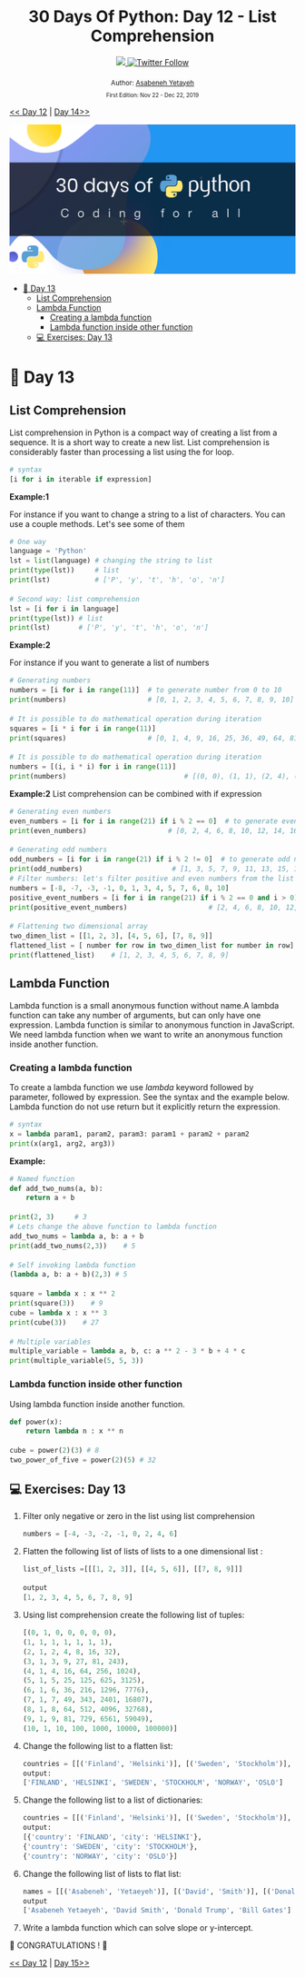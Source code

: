 <div align="center">
  <h1> 30 Days Of Python: Day 12 - List Comprehension</h1>
  <a class="header-badge" target="_blank" href="https://www.linkedin.com/in/asabeneh/">
  <img src="https://img.shields.io/badge/style--5eba00.svg?label=LinkedIn&logo=linkedin&style=social">
  </a>
  <a class="header-badge" target="_blank" href="https://twitter.com/Asabeneh">
  <img alt="Twitter Follow" src="https://img.shields.io/twitter/follow/asabeneh?style=social">
  </a>

<sub>Author:
<a href="https://www.linkedin.com/in/asabeneh/" target="_blank">Asabeneh Yetayeh</a><br>
<small> First Edition: Nov 22 - Dec 22, 2019</small>
</sub>

</div>
</div>

[<< Day 12](../12_Day/12_module.md) | [Day 14>>](../14_Day/14_higher_order_function.md)

![30DaysOfPython](../images/30DaysOfPython_banner3@2x.png)

- [📘 Day 13](#%f0%9f%93%98-day-13)
  - [List Comprehension](#list-comprehension)
  - [Lambda Function](#lambda-function)
    - [Creating a lambda function](#creating-a-lambda-function)
    - [Lambda function inside other function](#lambda-function-inside-other-function)
  - [💻 Exercises: Day 13](#%f0%9f%92%bb-exercises-day-13)

# 📘 Day 13

## List Comprehension

List comprehension in Python is a compact way of creating a list from a sequence. It is a short way to create a new list. List comprehension is considerably faster than processing a list using the for loop.

```py
# syntax
[i for i in iterable if expression]
```

**Example:1**

For instance if you want to change a string to a list of characters. You can use a couple methods. Let's see some of them

```py
# One way
language = 'Python'
lst = list(language) # changing the string to list
print(type(lst))     # list
print(lst)           # ['P', 'y', 't', 'h', 'o', 'n']

# Second way: list comprehension
lst = [i for i in language]
print(type(lst)) # list
print(lst)       # ['P', 'y', 't', 'h', 'o', 'n']

```

**Example:2**

For instance if you want to generate a list of numbers

```py
# Generating numbers
numbers = [i for i in range(11)]  # to generate number from 0 to 10
print(numbers)                    # [0, 1, 2, 3, 4, 5, 6, 7, 8, 9, 10]

# It is possible to do mathematical operation during iteration
squares = [i * i for i in range(11)]
print(squares)                    # [0, 1, 4, 9, 16, 25, 36, 49, 64, 81, 100]

# It is possible to do mathematical operation during iteration
numbers = [(i, i * i) for i in range(11)]
print(numbers)                             # [(0, 0), (1, 1), (2, 4), (3, 9), (4, 16), (5, 25)]

```

**Example:2**
List comprehension can be combined with if expression

```py
# Generating even numbers
even_numbers = [i for i in range(21) if i % 2 == 0]  # to generate even number between 0 to 21
print(even_numbers)                    # [0, 2, 4, 6, 8, 10, 12, 14, 16, 18, 20]

# Generating odd numbers
odd_numbers = [i for i in range(21) if i % 2 != 0]  # to generate odd number between 0 to 21
print(odd_numbers)                      # [1, 3, 5, 7, 9, 11, 13, 15, 17, 19]
# Filter numbers: let's filter positive and even numbers from the list below
numbers = [-8, -7, -3, -1, 0, 1, 3, 4, 5, 7, 6, 8, 10]
positive_event_numbers = [i for i in range(21) if i % 2 == 0 and i > 0]
print(positive_event_numbers)                    # [2, 4, 6, 8, 10, 12, 14, 16, 18, 20]

# Flattening two dimensional array
two_dimen_list = [[1, 2, 3], [4, 5, 6], [7, 8, 9]]
flattened_list = [ number for row in two_dimen_list for number in row]
print(flattened_list)    # [1, 2, 3, 4, 5, 6, 7, 8, 9]
```

## Lambda Function

Lambda function is a small anonymous function without name.A lambda function can take any number of arguments, but can only have one expression. Lambda function is similar to anonymous function in JavaScript. We need lambda function when we want to write an anonymous function inside another function.

### Creating a lambda function

To create a lambda function we use _lambda_ keyword followed by parameter, followed by expression. See the syntax and the example below. Lambda function do not use return but it explicitly return the expression.

```py
# syntax
x = lambda param1, param2, param3: param1 + param2 + param2
print(x(arg1, arg2, arg3))
```

**Example:**

```py
# Named function
def add_two_nums(a, b):
    return a + b

print(2, 3)     # 3
# Lets change the above function to lambda function
add_two_nums = lambda a, b: a + b
print(add_two_nums(2,3))    # 5

# Self invoking lambda function
(lambda a, b: a + b)(2,3) # 5

square = lambda x : x ** 2
print(square(3))    # 9
cube = lambda x : x ** 3
print(cube(3))    # 27

# Multiple variables
multiple_variable = lambda a, b, c: a ** 2 - 3 * b + 4 * c
print(multiple_variable(5, 5, 3))
```

### Lambda function inside other function

Using lambda function inside another function.

```py
def power(x):
    return lambda n : x ** n

cube = power(2)(3) # 8
two_power_of_five = power(2)(5) # 32
```

## 💻 Exercises: Day 13

1. Filter only negative or zero in the list using list comprehension
   ```py
   numbers = [-4, -3, -2, -1, 0, 2, 4, 6]
   ```
1. Flatten the following list of lists of lists to a one dimensional list :

   ```py
   list_of_lists =[[[1, 2, 3]], [[4, 5, 6]], [[7, 8, 9]]]

   output
   [1, 2, 3, 4, 5, 6, 7, 8, 9]
   ```

1. Using list comprehension create the following list of tuples:
   ```py
   [(0, 1, 0, 0, 0, 0, 0),
   (1, 1, 1, 1, 1, 1, 1),
   (2, 1, 2, 4, 8, 16, 32),
   (3, 1, 3, 9, 27, 81, 243),
   (4, 1, 4, 16, 64, 256, 1024),
   (5, 1, 5, 25, 125, 625, 3125),
   (6, 1, 6, 36, 216, 1296, 7776),
   (7, 1, 7, 49, 343, 2401, 16807),
   (8, 1, 8, 64, 512, 4096, 32768),
   (9, 1, 9, 81, 729, 6561, 59049),
   (10, 1, 10, 100, 1000, 10000, 100000)]
   ```
1. Change the following list to a flatten list:
   ```py
   countries = [[('Finland', 'Helsinki')], [('Sweden', 'Stockholm')], [('Norway', 'Oslo')]]
   output:
   ['FINLAND', 'HELSINKI', 'SWEDEN', 'STOCKHOLM', 'NORWAY', 'OSLO']
   ```
1. Change the following list to a list of dictionaries:
   ```py
   countries = [[('Finland', 'Helsinki')], [('Sweden', 'Stockholm')], [('Norway', 'Oslo')]]
   output:
   [{'country': 'FINLAND', 'city': 'HELSINKI'},
   {'country': 'SWEDEN', 'city': 'STOCKHOLM'},
   {'country': 'NORWAY', 'city': 'OSLO'}]
   ```
1. Change the following list of lists to flat list:
   ```py
   names = [[('Asabeneh', 'Yetaeyeh')], [('David', 'Smith')], [('Donald', 'Trump')], [('Bill', 'Gates')]]
   output
   ['Asabeneh Yetaeyeh', 'David Smith', 'Donald Trump', 'Bill Gates']
   ```
1. Write a lambda function which can solve slope or y-intercept.

🎉 CONGRATULATIONS ! 🎉

[<< Day 12](../13_Day/13_list_comprehension.md) | [Day 15>>](../15_Day/15_python_type_error.md)
